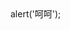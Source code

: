 <!--# web-->
<html>
<head>
<title>这是干嘛用的啊</title>
<jscript src=""></jscript>

</head>
<body>
alert('呵呵');

</body>



</html>
